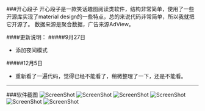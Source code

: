 ###开心段子
开心段子是一款笑话趣图阅读类软件，结构非常简单，使用了一些开源库实现了material design的一些特点，总的来说代码非常简单，所以我就把它开源了。
数据来源是聚合数据，广告来源AdView。

####更新说明：
#####9月27日
- 添加夜间模式

#####12月5日
- 重新看了一遍代码，觉得已经不能看了，稍微整理了一下，还是不能看。


- - - - - - - - - - - - - - - - - - - - - - - - - - - - 


###软件截图
![ScreenShot](https://github.com/Panl/OneJoke/blob/master/screenshorts/onejoke_1.png)
![ScreenShot](https://github.com/Panl/OneJoke/blob/master/screenshorts/onejoke_2.png)
![ScreenShot](https://github.com/Panl/OneJoke/blob/master/screenshorts/onejoke_3.png)
![ScreenShot](https://github.com/Panl/OneJoke/blob/master/screenshorts/onejoke_4.png)
![ScreenShot](https://github.com/Panl/OneJoke/blob/master/screenshorts/onejoke_5.png)
![ScreenShot](https://github.com/Panl/OneJoke/blob/master/screenshorts/onejoke_6.png)

